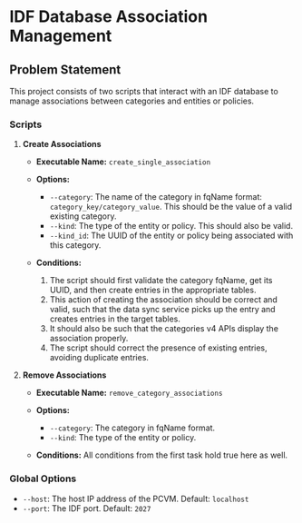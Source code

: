 # IDF Database Association Management

## Problem Statement

This project consists of two scripts that interact with an IDF database to manage associations between categories and entities or policies.

### Scripts

1. **Create Associations**

   - **Executable Name:** `create_single_association`
   - **Options:**
     - `--category`: The name of the category in fqName format: `category_key/category_value`. This should be the value of a valid existing category.
     - `--kind`: The type of the entity or policy. This should also be valid.
     - `--kind_id`: The UUID of the entity or policy being associated with this category.

   - **Conditions:**
     1. The script should first validate the category fqName, get its UUID, and then create entries in the appropriate tables.
     2. This action of creating the association should be correct and valid, such that the data sync service picks up the entry and creates entries in the target tables.
     3. It should also be such that the categories v4 APIs display the association properly.
     4. The script should correct the presence of existing entries, avoiding duplicate entries.

2. **Remove Associations**

   - **Executable Name:** `remove_category_associations`
   - **Options:**
     - `--category`: The category in fqName format.
     - `--kind`: The type of the entity or policy.

   - **Conditions:**
     All conditions from the first task hold true here as well.

### Global Options

- `--host`: The host IP address of the PCVM. Default: `localhost`
- `--port`: The IDF port. Default: `2027`

